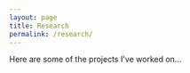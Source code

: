 ```yaml
---
layout: page
title: Research
permalink: /research/
---
```

Here are some of the projects I've worked on...
